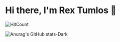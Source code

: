 # Hi there, I'm Rex Tumlos 👋

![HitCount](https://hits.dwyl.com/rextumlos/rextumlos.svg?style=flat-square)

![Anurag's GitHub stats-Dark](https://github-readme-stats.vercel.app/api?username=rextumlos&show_icons=true&theme=dark#gh-dark-mode-only)
